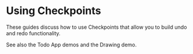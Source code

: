 # Using Checkpoints

These guides discuss how to use Checkpoints that allow you to build undo and
redo functionality.

See also the Todo App demos and the Drawing demo.

